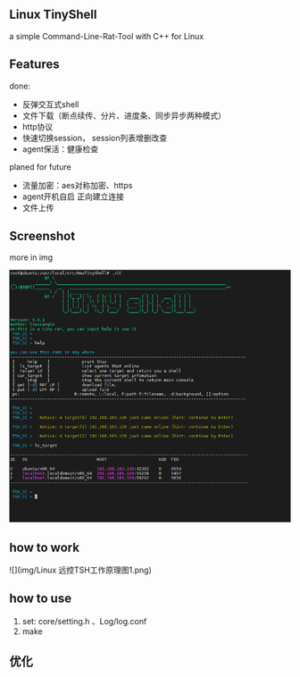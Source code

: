 ## Linux TinyShell

a simple Command-Line-Rat-Tool with C++ for Linux

## Features

done:

* 反弹交互式shell
* 文件下载（断点续传、分片、进度条、同步异步两种模式）
* http协议
* 快速切换session， session列表增删改查
* agent保活：健康检查



planed for future

* 流量加密：aes对称加密、https
* agent开机自启 正向建立连接
* 文件上传



## Screenshot

more in img

![](img/CC控制台1.png)

## how to work

![](img/Linux 远控TSH工作原理图1.png)





## how to use

1. set: core/setting.h 、Log/log.conf
2. make

## 优化
